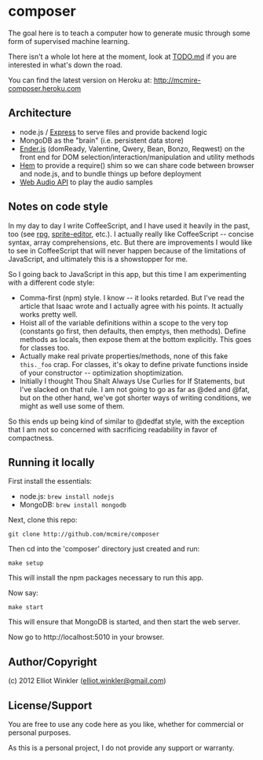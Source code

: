 # composer

The goal here is to teach a computer how to generate music through some form of
supervised machine learning.

There isn't a whole lot here at the moment, look at [TODO.md][TODO] if you
are interested in what's down the road.

You can find the latest version on Heroku at: <http://mcmire-composer.heroku.com>


## Architecture

* node.js / [Express][express] to serve files and provide backend logic
* MongoDB as the "brain" (i.e. persistent data store)
* [Ender.js][ender] (domReady, Valentine, Qwery, Bean, Bonzo, Reqwest) on the
  front end for DOM selection/interaction/manipulation and utility methods
* [Hem][hem] to provide a require() shim so we can share code between
  browser and node.js, and to bundle things up before deployment
* [Web Audio API][web-audio-api] to play the audio samples


## Notes on code style

In my day to day I write CoffeeScript, and I have used it heavily in the past,
too (see [rpg][], [sprite-editor][], etc.). I actually really like CoffeeScript
-- concise syntax, array comprehensions, etc. But there are improvements I would
like to see in CoffeeScript that will never happen because of the limitations of
JavaScript, and ultimately this is a showstopper for me.

So I going back to JavaScript in this app, but this time I am experimenting with
a different code style:

* Comma-first (npm) style. I know -- it looks retarded. But I've read the
  article that Isaac wrote and I actually agree with his points. It actually
  works pretty well.
* Hoist all of the variable definitions within a scope to the very top
  (constants go first, then defaults, then emptys, then methods). Define methods
  as locals, then expose them at the bottom explicitly. This goes for classes
  too.
* Actually make real private properties/methods, none of this fake `this._foo`
  crap. For classes, it's okay to define private functions inside of your
  constructor -- optimization shoptimization.
* Initially I thought Thou Shalt Always Use Curlies for If Statements, but I've
  slacked on that rule. I am not going to go as far as @ded and @fat, but on the
  other hand, we've got shorter ways of writing conditions, we might as well use
  some of them.

So this ends up being kind of similar to @dedfat style, with the exception
that I am not so concerned with sacrificing readability in favor of compactness.


## Running it locally

First install the essentials:

* node.js: `brew install nodejs`
* MongoDB: `brew install mongodb`

Next, clone this repo:

    git clone http://github.com/mcmire/composer

Then cd into the 'composer' directory just created and run:

    make setup

This will install the npm packages necessary to run this app.

Now say:

    make start

This will ensure that MongoDB is started, and then start the web server.

Now go to http://localhost:5010 in your browser.


## Author/Copyright

(c) 2012 Elliot Winkler (<elliot.winkler@gmail.com>)


## License/Support

You are free to use any code here as you like, whether for commercial
or personal purposes.

As this is a personal project, I do not provide any support or warranty.


[TODO]: TODO.md
[express]: http://expressjs.com/
[ender]: http://ender.jit.su/
[hem]: https://github.com/maccman/hem
[web-audio-api]: https://dvcs.w3.org/hg/audio/raw-file/tip/webaudio/specification.html
[rpg]: http://github.com/mcmire/rpg
[sprite-editor]: http://github.com/mcmire/sprite-editor


